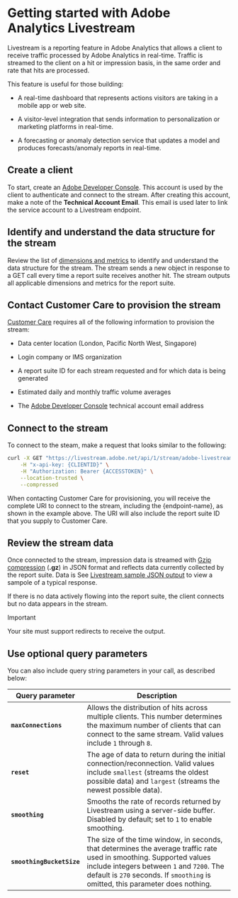 # Getting started with Adobe Analytics Livestream

Livestream is a reporting feature in Adobe Analytics that allows a client to receive traffic processed by Adobe Analytics in real-time. Traffic is streamed to the client on a hit or impression basis, in the same order and rate that hits are processed.

This feature is useful for those building:

* A real-time dashboard that represents actions visitors are taking in a mobile app or web site.

* A visitor-level integration that sends information to personalization or marketing platforms in real-time.

* A forecasting or anomaly detection service that updates a model and produces forecasts/anomaly reports in real-time.

## Create a client

To start, create an [Adobe Developer Console](https://www.adobe.io/authentication/auth-methods.html#!AdobeDocs/adobeio-auth/master/AuthenticationOverview/ServiceAccountIntegration.md). This account is used by the client to authenticate and connect to the stream. After creating this account, make a note of the **Technical Account Email**. This email is used later to link the service account to a Livestream endpoint.

## Identify and understand the data structure for the stream

Review the list of [dimensions and metrics](variable-reference.md) to identify and understand the data structure for the stream. The stream sends a new object in response to a GET call every time a report suite receives another hit. The stream outputs all applicable dimensions and metrics for the report suite. 

## Contact Customer Care to provision the stream

[Customer Care](https://helpx.adobe.com/contact.html) requires all of the following information to provision the stream:

* Data center location (London, Pacific North West, Singapore)

* Login company or IMS organization

* A report suite ID for each stream requested and for which data is being generated

* Estimated daily and monthly traffic volume averages

* The [Adobe Developer Console](https://developer.adobe.com/console/home) technical account email address

## Connect to the stream

To connect to the steam, make a request that looks similar to the following:

<CodeBlock slots="code" repeat="1" languages="CURL"/>

```sh
curl -X GET "https://livestream.adobe.net/api/1/stream/adobe-livestream-{endpoint-name}" \
    -H "x-api-key: {CLIENTID}" \
    -H "Authorization: Bearer {ACCESSTOKEN}" \
    --location-trusted \
    --compressed
```

When contacting Customer Care for provisioning, you will receive the complete URI to connect to the stream, including the {endpoint-name}, as shown in the example above. The URI will also include the report suite ID that you supply to Customer Care. 

## Review the stream data

Once connected to the stream, impression data is streamed with [Gzip compression](https://www.gnu.org/software/gzip/manual/gzip.html) (**.gz**) in JSON format and reflects data currently collected by the report suite. Data is See [Livestream sample JSON output](example-output.md) to view a sampole of a typical response.

If there is no data actively flowing into the report suite, the client connects but no data appears in the stream.

>[!IMPORTANT]
>
>   Your site must support redirects to receive the output.


## Use optional query parameters

You can also include query string parameters in your call, as described below:

Query parameter | Description
---|---
**`maxConnections`** | Allows the distribution of hits across multiple clients. This number determines the maximum number of clients that can connect to the same stream. Valid values include `1` through `8`.
**`reset`** | The age of data to return during the initial connection/reconnection. Valid values include `smallest` (streams the oldest possible data) and `largest` (streams the newest possible data).
**`smoothing`** | Smooths the rate of records returned by Livestream using a server-side buffer. Disabled by default; set to `1` to enable smoothing.
**`smoothingBucketSize`** | The size of the time window, in seconds, that determines the average traffic rate used in smoothing. Supported values include integers between `1` and `7200`. The default is `270` seconds. If `smoothing` is omitted, this parameter does nothing.
